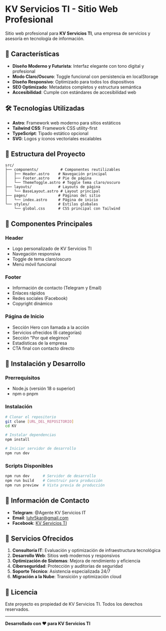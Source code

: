 # KV Servicios TI - Sitio Web Profesional

Sitio web profesional para **KV Servicios TI**, una empresa de servicios y asesoría en tecnología de información.

## 🚀 Características

- **Diseño Moderno y Futurista**: Interfaz elegante con tono digital y profesional
- **Modo Claro/Oscuro**: Toggle funcional con persistencia en localStorage
- **Diseño Responsivo**: Optimizado para todos los dispositivos
- **SEO Optimizado**: Metadatos completos y estructura semántica
- **Accesibilidad**: Cumple con estándares de accesibilidad web

## 🛠️ Tecnologías Utilizadas

- **Astro**: Framework web moderno para sitios estáticos
- **Tailwind CSS**: Framework CSS utility-first
- **TypeScript**: Tipado estático opcional
- **SVG**: Logos y íconos vectoriales escalables

## 📁 Estructura del Proyecto

```
src/
├── components/          # Componentes reutilizables
│   ├── Header.astro    # Navegación principal
│   ├── Footer.astro    # Pie de página
│   └── ThemeToggle.astro # Toggle tema claro/oscuro
├── layouts/            # Layouts de página
│   └── BaseLayout.astro # Layout principal
├── pages/              # Páginas del sitio
│   └── index.astro     # Página de inicio
└── styles/             # Estilos globales
    └── global.css      # CSS principal con Tailwind
```

## 🎨 Componentes Principales

### Header
- Logo personalizado de KV Servicios TI
- Navegación responsiva
- Toggle de tema claro/oscuro
- Menú móvil funcional

### Footer
- Información de contacto (Telegram y Email)
- Enlaces rápidos
- Redes sociales (Facebook)
- Copyright dinámico

### Página de Inicio
- Sección Hero con llamada a la acción
- Servicios ofrecidos (6 categorías)
- Sección "Por qué elegirnos"
- Estadísticas de la empresa
- CTA final con contacto directo

## 🚀 Instalación y Desarrollo

### Prerrequisitos
- Node.js (versión 18 o superior)
- npm o pnpm

### Instalación
```bash
# Clonar el repositorio
git clone [URL_DEL_REPOSITORIO]
cd KV

# Instalar dependencias
npm install

# Iniciar servidor de desarrollo
npm run dev
```

### Scripts Disponibles
```bash
npm run dev      # Servidor de desarrollo
npm run build    # Construir para producción
npm run preview  # Vista previa de producción
```

## 📱 Información de Contacto

- **Telegram**: @Agente KV Servicios IT
- **Email**: luhr5kar@gmail.com
- **Facebook**: [KV Servicios TI](https://www.facebook.com/share/1BqXG8ZvcC/)

## 🎯 Servicios Ofrecidos

1. **Consultoría IT**: Evaluación y optimización de infraestructura tecnológica
2. **Desarrollo Web**: Sitios web modernos y responsivos
3. **Optimización de Sistemas**: Mejora de rendimiento y eficiencia
4. **Ciberseguridad**: Protección y auditorías de seguridad
5. **Soporte Técnico**: Asistencia especializada 24/7
6. **Migración a la Nube**: Transición y optimización cloud

## 📄 Licencia

Este proyecto es propiedad de KV Servicios TI. Todos los derechos reservados.

---

**Desarrollado con ❤️ para KV Servicios TI**
